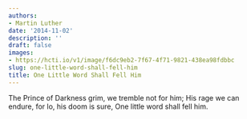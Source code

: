 ```yaml
---
authors:
- Martin Luther
date: '2014-11-02'
description: ''
draft: false
images:
- https://hcti.io/v1/image/f6dc9eb2-7f67-4f71-9821-438ea98fdbbc
slug: one-little-word-shall-fell-him
title: One Little Word Shall Fell Him
---
```


The Prince of Darkness grim, we tremble not for him;
His rage we can endure, for lo, his doom is sure,
One little word shall fell him.